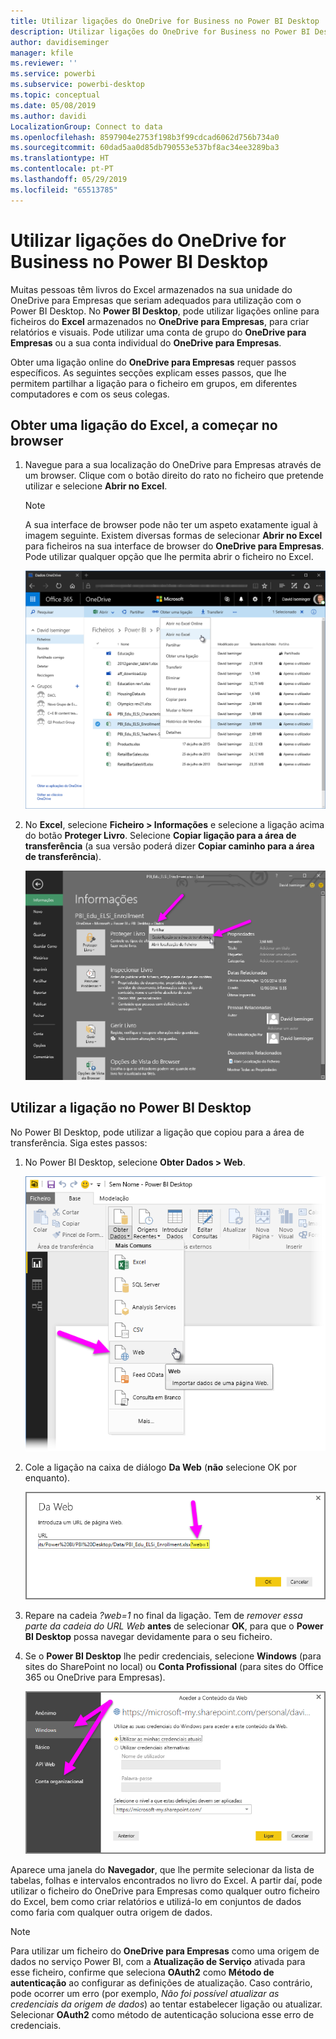 ```yaml
---
title: Utilizar ligações do OneDrive for Business no Power BI Desktop
description: Utilizar ligações do OneDrive for Business no Power BI Desktop
author: davidiseminger
manager: kfile
ms.reviewer: ''
ms.service: powerbi
ms.subservice: powerbi-desktop
ms.topic: conceptual
ms.date: 05/08/2019
ms.author: davidi
LocalizationGroup: Connect to data
ms.openlocfilehash: 8597904e2753f198b3f99cdcad6062d756b734a0
ms.sourcegitcommit: 60dad5aa0d85db790553e537bf8ac34ee3289ba3
ms.translationtype: HT
ms.contentlocale: pt-PT
ms.lasthandoff: 05/29/2019
ms.locfileid: "65513785"
---
```

# <a name="use-onedrive-for-business-links-in-power-bi-desktop"></a>Utilizar ligações do OneDrive for Business no Power BI Desktop
Muitas pessoas têm livros do Excel armazenados na sua unidade do OneDrive para Empresas que seriam adequados para utilização com o Power BI Desktop. No **Power BI Desktop**, pode utilizar ligações online para ficheiros do **Excel** armazenados no **OneDrive para Empresas**, para criar relatórios e visuais. Pode utilizar uma conta de grupo do **OneDrive para Empresas** ou a sua conta individual do **OneDrive para Empresas**.

Obter uma ligação online do **OneDrive para Empresas** requer passos específicos. As seguintes secções explicam esses passos, que lhe permitem partilhar a ligação para o ficheiro em grupos, em diferentes computadores e com os seus colegas.

## <a name="get-a-link-from-excel-starting-in-the-browser"></a>Obter uma ligação do Excel, a começar no browser
1. Navegue para a sua localização do OneDrive para Empresas através de um browser. Clique com o botão direito do rato no ficheiro que pretende utilizar e selecione **Abrir no Excel**.
   
   > [!NOTE]
   > A sua interface de browser pode não ter um aspeto exatamente igual à imagem seguinte. Existem diversas formas de selecionar **Abrir no Excel** para ficheiros na sua interface de browser do **OneDrive para Empresas**. Pode utilizar qualquer opção que lhe permita abrir o ficheiro no Excel.
   > 
   > 
   
   ![](media/desktop-use-onedrive-business-links/odb-links_02.png)
2. No **Excel**, selecione **Ficheiro > Informações** e selecione a ligação acima do botão **Proteger Livro**. Selecione **Copiar ligação para a área de transferência** (a sua versão poderá dizer **Copiar caminho para a área de transferência**).
   
   ![](media/desktop-use-onedrive-business-links/odb-links_03.png)

## <a name="use-the-link-in-power-bi-desktop"></a>Utilizar a ligação no Power BI Desktop
No Power BI Desktop, pode utilizar a ligação que copiou para a área de transferência. Siga estes passos:

1. No Power BI Desktop, selecione **Obter Dados > Web**.
   
   ![](media/desktop-use-onedrive-business-links/odb-links_04.png)
2. Cole a ligação na caixa de diálogo **Da Web** (**não** selecione OK por enquanto).
   
    ![](media/desktop-use-onedrive-business-links/odb-links_05.png)
3. Repare na cadeia *?web=1* no final da ligação. Tem de *remover essa parte da cadeia do URL Web* **antes** de selecionar **OK**, para que o **Power BI Desktop** possa navegar devidamente para o seu ficheiro.
4. Se o **Power BI Desktop** lhe pedir credenciais, selecione **Windows** (para sites do SharePoint no local) ou **Conta Profissional** (para sites do Office 365 ou OneDrive para Empresas).
   
   ![](media/desktop-use-onedrive-business-links/odb-links_06.png)

Aparece uma janela do **Navegador**, que lhe permite selecionar da lista de tabelas, folhas e intervalos encontrados no livro do Excel. A partir daí, pode utilizar o ficheiro do OneDrive para Empresas como qualquer outro ficheiro do Excel, bem como criar relatórios e utilizá-lo em conjuntos de dados como faria com qualquer outra origem de dados.

> [!NOTE]
> Para utilizar um ficheiro do **OneDrive para Empresas** como uma origem de dados no serviço Power BI, com a **Atualização de Serviço** ativada para esse ficheiro, confirme que seleciona **OAuth2** como **Método de autenticação** ao configurar as definições de atualização. Caso contrário, pode ocorrer um erro (por exemplo, *Não foi possível atualizar as credenciais da origem de dados*) ao tentar estabelecer ligação ou atualizar. Selecionar **OAuth2** como método de autenticação soluciona esse erro de credenciais.
> 
> 

